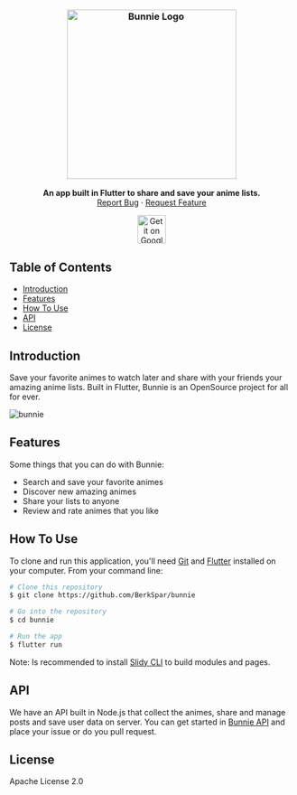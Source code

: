 <h3 align="center">
  <a href="https://www.bunnie.tech"><img src="https://user-images.githubusercontent.com/47111228/111788899-5f996c80-889f-11eb-886c-a03c41ab3d25.png" alt="Bunnie Logo" width="300"></a>
</h3>

<p align="center">
  <strong>An app built in Flutter to share and save your anime lists.</strong>
  </br>
  <a href="https://github.com/BerkSpar/Bunnie/issues">Report Bug</a>
  ·
  <a href="https://github.com/BerkSpar/Bunnie/issues">Request Feature</a>
</p>

<p align="center">
    <img alt="Get it on Google Play" title="Google Play" src="http://i.imgur.com/mtGRPuM.png" height="50">
</p>

## Table of Contents

- [Introduction](#introduction)
- [Features](#features)
- [How To Use](#how-to-use)
- [API](#api)
- [License](#license)

## Introduction

Save your favorite animes to watch later and share with your friends your amazing anime lists. Built in Flutter, Bunnie is an OpenSource project for all for ever.

![bunnie](https://user-images.githubusercontent.com/47111228/111784611-5c4fb200-889a-11eb-813d-7f877cbca35b.gif)

## Features

Some things that you can do with Bunnie:

* Search and save your favorite animes
* Discover new amazing animes
* Share your lists to anyone
* Review and rate animes that you like

## How To Use

To clone and run this application, you'll need [Git](https://git-scm.com) and [Flutter](https://flutter.dev/docs/get-started/install) installed on your computer. From your command line:

```bash
# Clone this repository
$ git clone https://github.com/BerkSpar/bunnie

# Go into the repository
$ cd bunnie

# Run the app
$ flutter run
```

Note: Is recommended to install [Slidy CLI](https://github.com/Flutterando/slidy) to build modules and pages.

## API

We have an API built in Node.js that collect the animes, share and manage posts and save user data on server. You can get started in [Bunnie API](https://github.com/BerkSpar/bunnie-api) and place your issue or do you pull request.

## License

Apache License 2.0
